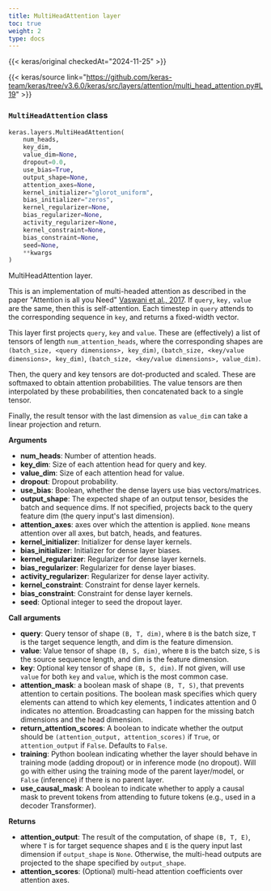 ```yaml
---
title: MultiHeadAttention layer
toc: true
weight: 2
type: docs
---
```


{{< keras/original checkedAt="2024-11-25" >}}

{{< keras/source link="https://github.com/keras-team/keras/tree/v3.6.0/keras/src/layers/attention/multi_head_attention.py#L19" >}}

### `MultiHeadAttention` class

```python
keras.layers.MultiHeadAttention(
    num_heads,
    key_dim,
    value_dim=None,
    dropout=0.0,
    use_bias=True,
    output_shape=None,
    attention_axes=None,
    kernel_initializer="glorot_uniform",
    bias_initializer="zeros",
    kernel_regularizer=None,
    bias_regularizer=None,
    activity_regularizer=None,
    kernel_constraint=None,
    bias_constraint=None,
    seed=None,
    **kwargs
)
```

MultiHeadAttention layer.

This is an implementation of multi-headed attention as described in the paper "Attention is all you Need" [Vaswani et al., 2017](https://arxiv.org/abs/1706.03762). If `query`, `key,` `value` are the same, then this is self-attention. Each timestep in `query` attends to the corresponding sequence in `key`, and returns a fixed-width vector.

This layer first projects `query`, `key` and `value`. These are (effectively) a list of tensors of length `num_attention_heads`, where the corresponding shapes are `(batch_size, <query dimensions>, key_dim)`, `(batch_size, <key/value dimensions>, key_dim)`, `(batch_size, <key/value dimensions>, value_dim)`.

Then, the query and key tensors are dot-producted and scaled. These are softmaxed to obtain attention probabilities. The value tensors are then interpolated by these probabilities, then concatenated back to a single tensor.

Finally, the result tensor with the last dimension as `value_dim` can take a linear projection and return.

**Arguments**

- **num_heads**: Number of attention heads.
- **key_dim**: Size of each attention head for query and key.
- **value_dim**: Size of each attention head for value.
- **dropout**: Dropout probability.
- **use_bias**: Boolean, whether the dense layers use bias vectors/matrices.
- **output_shape**: The expected shape of an output tensor, besides the batch and sequence dims. If not specified, projects back to the query feature dim (the query input's last dimension).
- **attention_axes**: axes over which the attention is applied. `None` means attention over all axes, but batch, heads, and features.
- **kernel_initializer**: Initializer for dense layer kernels.
- **bias_initializer**: Initializer for dense layer biases.
- **kernel_regularizer**: Regularizer for dense layer kernels.
- **bias_regularizer**: Regularizer for dense layer biases.
- **activity_regularizer**: Regularizer for dense layer activity.
- **kernel_constraint**: Constraint for dense layer kernels.
- **bias_constraint**: Constraint for dense layer kernels.
- **seed**: Optional integer to seed the dropout layer.

**Call arguments**

- **query**: Query tensor of shape `(B, T, dim)`, where `B` is the batch size, `T` is the target sequence length, and dim is the feature dimension.
- **value**: Value tensor of shape `(B, S, dim)`, where `B` is the batch size, `S` is the source sequence length, and dim is the feature dimension.
- **key**: Optional key tensor of shape `(B, S, dim)`. If not given, will use `value` for both `key` and `value`, which is the most common case.
- **attention_mask**: a boolean mask of shape `(B, T, S)`, that prevents attention to certain positions. The boolean mask specifies which query elements can attend to which key elements, 1 indicates attention and 0 indicates no attention. Broadcasting can happen for the missing batch dimensions and the head dimension.
- **return_attention_scores**: A boolean to indicate whether the output should be `(attention_output, attention_scores)` if `True`, or `attention_output` if `False`. Defaults to `False`.
- **training**: Python boolean indicating whether the layer should behave in training mode (adding dropout) or in inference mode (no dropout). Will go with either using the training mode of the parent layer/model, or `False` (inference) if there is no parent layer.
- **use_causal_mask**: A boolean to indicate whether to apply a causal mask to prevent tokens from attending to future tokens (e.g., used in a decoder Transformer).

**Returns**

- **attention_output**: The result of the computation, of shape `(B, T, E)`, where `T` is for target sequence shapes and `E` is the query input last dimension if `output_shape` is `None`. Otherwise, the multi-head outputs are projected to the shape specified by `output_shape`.
- **attention_scores**: (Optional) multi-head attention coefficients over attention axes.

